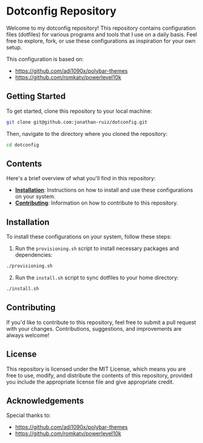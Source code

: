 # Dotconfig Repository

Welcome to my dotconfig repository! This repository contains configuration files \(dotfiles\) for various programs and tools that I use on a daily basis. Feel free to explore, fork, or use these configurations as inspiration for your own setup.

This configuration is based on: 
- https://github.com/adi1090x/polybar-themes
- https://github.com/romkatv/powerlevel10k

## Getting Started

To get started, clone this repository to your local machine:

```bash
git clone git@github.com:jonathan-ruiz/dotconfig.git 
```

Then, navigate to the directory where you cloned the repository:

```bash
cd dotconfig
```

## Contents

Here's a brief overview of what you'll find in this repository:

- **[Installation](#installation)**: Instructions on how to install and use these configurations on your system.
- **[Contributing](#contributing)**: Information on how to contribute to this repository.

## Installation

To install these configurations on your system, follow these steps:

1. Run the `provisioning.sh` script to install necessary packages and dependencies:

```bash
./provisioning.sh
```

2. Run the `install.sh` script to sync dotfiles to your home directory:

```bash
./install.sh
```


## Contributing

If you'd like to contribute to this repository, feel free to submit a pull request with your changes. Contributions, suggestions, and improvements are always welcome!

## License

This repository is licensed under the MIT License, which means you are free to use, modify, and distribute the contents of this repository, provided you include the appropriate license file and give appropriate credit.

## Acknowledgements

Special thanks to:

- https://github.com/adi1090x/polybar-themes
- https://github.com/romkatv/powerlevel10k

